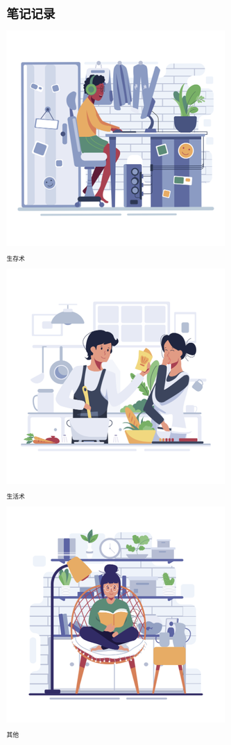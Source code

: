# 笔记记录

<div>
<div class="home_card">

[![技术笔记](images/work.svg ':size=233')](/技术笔记/ )

<div class="home_card_text">生存术</div>
</div>

<div class="home_card">

[![生活](images/cook.svg ':size=233')](食品健康及卫生/)

<div class="home_card_text">生活术</div>
</div>

<div class="home_card">

[![其他读物](images/read.svg ':size=233')](其他读物/)

<div class="home_card_text">其他</div>
</div>

</div>
